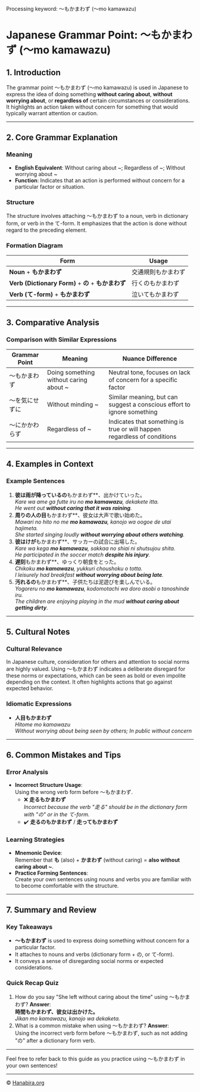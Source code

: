 Processing keyword: ～もかまわず (〜mo kamawazu)
# Japanese Grammar Point: ～もかまわず (〜mo kamawazu)

## 1. Introduction
The grammar point ～もかまわず (〜mo kamawazu) is used in Japanese to express the idea of doing something **without caring about**, **without worrying about**, or **regardless of** certain circumstances or considerations. It highlights an action taken without concern for something that would typically warrant attention or caution.

---
## 2. Core Grammar Explanation
### Meaning
- **English Equivalent**: Without caring about ~; Regardless of ~; Without worrying about ~
- **Function**: Indicates that an action is performed without concern for a particular factor or situation.
### Structure
The structure involves attaching ～もかまわず to a noun, verb in dictionary form, or verb in the て-form. It emphasizes that the action is done without regard to the preceding element.
### Formation Diagram
| **Form**                   | **Usage**                         |
|----------------------------|-----------------------------------|
| **Noun** + **もかまわず**       | 交通規則もかまわず               |
| **Verb (Dictionary Form)** + **の** + **もかまわず** | 行くのもかまわず           |
| **Verb (て-form)** + **もかまわず**    | 泣いてもかまわず               |
---
## 3. Comparative Analysis
### Comparison with Similar Expressions
| **Grammar Point**        | **Meaning**                                  | **Nuance Difference**                                                 |
|--------------------------|----------------------------------------------|-----------------------------------------------------------------------|
| ～もかまわず               | Doing something without caring about ~       | Neutral tone, focuses on lack of concern for a specific factor        |
| ～を気にせずに             | Without minding ~                           | Similar meaning, but can suggest a conscious effort to ignore something |
| ～にかかわらず             | Regardless of ~                             | Indicates that something is true or will happen regardless of conditions |
---
## 4. Examples in Context
### Example Sentences
1. **彼は雨が降っているの**もかまわず**、出かけていった。  
   *Kare wa ame ga futte iru no **mo kamawazu**, dekakete itta.*  
   *He went out **without caring that it was raining**.*
2. **周りの人の目**もかまわず**、彼女は大声で歌い始めた。  
   *Mawari no hito no me **mo kamawazu**, kanojo wa oogoe de utai hajimeta.*  
   *She started singing loudly **without worrying about others watching**.*
3. **彼はけが**もかまわず**、サッカーの試合に出場した。  
   *Kare wa kega **mo kamawazu**, sakkaa no shiai ni shutsujou shita.*  
   *He participated in the soccer match **despite his injury**.*
4. **遅刻**もかまわず**、ゆっくり朝食をとった。  
   *Chikoku **mo kamawazu**, yukkuri choushoku o totta.*  
   *I leisurely had breakfast **without worrying about being late**.*
5. **汚れるの**もかまわず**、子供たちは泥遊びを楽しんでいる。  
   *Yogoreru no **mo kamawazu**, kodomotachi wa doro asobi o tanoshinde iru.*  
   *The children are enjoying playing in the mud **without caring about getting dirty**.*
---
## 5. Cultural Notes
### Cultural Relevance
In Japanese culture, consideration for others and attention to social norms are highly valued. Using ～もかまわず indicates a deliberate disregard for these norms or expectations, which can be seen as bold or even impolite depending on the context. It often highlights actions that go against expected behavior.
### Idiomatic Expressions
- **人目もかまわず**  
  *Hitome mo kamawazu*  
  *Without worrying about being seen by others; In public without concern*
---
## 6. Common Mistakes and Tips
### Error Analysis
- **Incorrect Structure Usage**:  
  Using the wrong verb form before ～もかまわず.
  - ❌ **走るもかまわず**  
    *Incorrect because the verb "走る" should be in the dictionary form with "の" or in the て-form.*
  - ✔️ **走るのもかまわず** / **走ってもかまわず**
### Learning Strategies
- **Mnemonic Device**:  
  Remember that **も** (also) + **かまわず** (without caring) = **also without caring about ~**.
- **Practice Forming Sentences**:  
  Create your own sentences using nouns and verbs you are familiar with to become comfortable with the structure.
---
## 7. Summary and Review
### Key Takeaways
- **～もかまわず** is used to express doing something without concern for a particular factor.
- It attaches to nouns and verbs (dictionary form + の, or て-form).
- It conveys a sense of disregarding social norms or expected considerations.
### Quick Recap Quiz
1. How do you say "She left without caring about the time" using ～もかまわず?
   **Answer**:  
   **時間もかまわず、彼女は出かけた。**  
   *Jikan mo kamawazu, kanojo wa dekaketa.*
2. What is a common mistake when using ～もかまわず?
   **Answer**:  
   Using the incorrect verb form before ～もかまわず, such as not adding "の" after a dictionary form verb.
---
Feel free to refer back to this guide as you practice using ～もかまわず in your own sentences!


---

© [Hanabira.org](https://hanabira.org)
